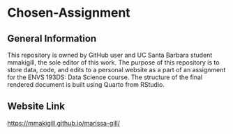 # Chosen-Assignment

## General Information

This repository is owned by GitHub user and UC Santa Barbara student mmakigill, the sole editor of this work. The purpose of this repository is to store data, code, and edits to a personal website as a part of an assignment for the ENVS 193DS: Data Science course. The structure of the final rendered document is built using Quarto from RStudio.

## Website Link

https://mmakigill.github.io/marissa-gill/
